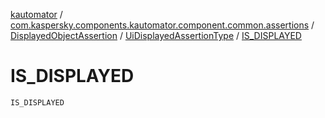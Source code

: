 [kautomator](../../../index.md) / [com.kaspersky.components.kautomator.component.common.assertions](../../index.md) / [DisplayedObjectAssertion](../index.md) / [UiDisplayedAssertionType](index.md) / [IS_DISPLAYED](./-i-s_-d-i-s-p-l-a-y-e-d.md)

# IS_DISPLAYED

`IS_DISPLAYED`